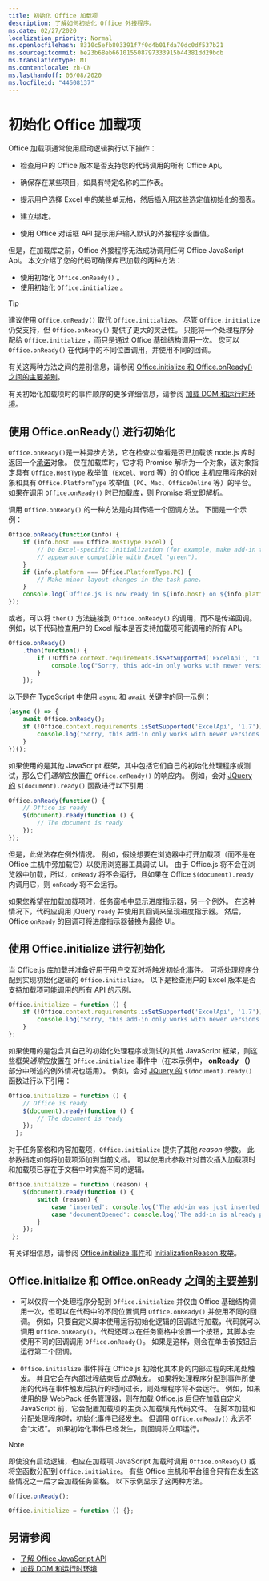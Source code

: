 ```yaml
---
title: 初始化 Office 加载项
description: 了解如何初始化 Office 外接程序。
ms.date: 02/27/2020
localization_priority: Normal
ms.openlocfilehash: 8310c5efb803391f7f0d4b01fda70dc0df537b21
ms.sourcegitcommit: be23b68eb661015508797333915b44381dd29bdb
ms.translationtype: MT
ms.contentlocale: zh-CN
ms.lasthandoff: 06/08/2020
ms.locfileid: "44608137"
---
```

# <a name="initialize-your-office-add-in"></a>初始化 Office 加载项

Office 加载项通常使用启动逻辑执行以下操作：

- 检查用户的 Office 版本是否支持您的代码调用的所有 Office Api。

- 确保存在某些项目，如具有特定名称的工作表。

- 提示用户选择 Excel 中的某些单元格，然后插入用这些选定值初始化的图表。

- 建立绑定。

- 使用 Office 对话框 API 提示用户输入默认的外接程序设置值。

但是，在加载库之前，Office 外接程序无法成功调用任何 Office JavaScript Api。 本文介绍了您的代码可确保库已加载的两种方法：

- 使用初始化 `Office.onReady()` 。
- 使用初始化 `Office.initialize` 。

> [!TIP]
> 建议使用 `Office.onReady()` 取代 `Office.initialize`。 尽管 `Office.initialize` 仍受支持，但 `Office.onReady()` 提供了更大的灵活性。 只能将一个处理程序分配给 `Office.initialize` ，而只是通过 Office 基础结构调用一次。 您可以 `Office.onReady()` 在代码中的不同位置调用，并使用不同的回调。
> 
> 有关这两种方法之间的差别信息，请参阅 [Office.initialize 和 Office.onReady() 之间的主要差别](#major-differences-between-officeinitialize-and-officeonready)。

有关初始化加载项时的事件顺序的更多详细信息，请参阅 [加载 DOM 和运行时环境](loading-the-dom-and-runtime-environment.md)。

## <a name="initialize-with-officeonready"></a>使用 Office.onReady() 进行初始化

`Office.onReady()`是一种异步方法，它在检查以查看是否已加载该 node.js 库时返回一个[承诺](https://developer.mozilla.org/docs/Web/JavaScript/Reference/Global_Objects/Promise)对象。 仅在加载库时，它才将 Promise 解析为一个对象，该对象指定具有 `Office.HostType` 枚举值（`Excel`、`Word` 等）的 Office 主机应用程序的对象和具有 `Office.PlatformType` 枚举值（`PC`、`Mac`、`OfficeOnline` 等）的平台。 如果在调用 `Office.onReady()` 时已加载库，则 Promise 将立即解析。

调用 `Office.onReady()` 的一种方法是向其传递一个回调方法。 下面是一个示例：

```js
Office.onReady(function(info) {
    if (info.host === Office.HostType.Excel) {
        // Do Excel-specific initialization (for example, make add-in task pane's
        // appearance compatible with Excel "green").
    }
    if (info.platform === Office.PlatformType.PC) {
        // Make minor layout changes in the task pane.
    }
    console.log(`Office.js is now ready in ${info.host} on ${info.platform}`);
});
```

或者，可以将 `then()` 方法链接到 `Office.onReady()` 的调用，而不是传递回调。 例如，以下代码检查用户的 Excel 版本是否支持加载项可能调用的所有 API。

```js
Office.onReady()
    .then(function() {
        if (!Office.context.requirements.isSetSupported('ExcelApi', '1.7')) {
            console.log("Sorry, this add-in only works with newer versions of Excel.");
        }
    });
```

以下是在 TypeScript 中使用 `async` 和 `await` 关键字的同一示例：

```typescript
(async () => {
    await Office.onReady();
    if (!Office.context.requirements.isSetSupported('ExcelApi', '1.7')) {
        console.log("Sorry, this add-in only works with newer versions of Excel.");
    }
})();
```

如果使用的是其他 JavaScript 框架，其中包括它们自己的初始化处理程序或测试，那么它们*通常*应放置在 `Office.onReady()` 的响应内。 例如，会对 [JQuery 的](https://jquery.com) `$(document).ready()` 函数进行以下引用：

```js
Office.onReady(function() {
    // Office is ready
    $(document).ready(function () {
        // The document is ready
    });
});
```

但是，此做法存在例外情况。 例如，假设想要在浏览器中打开加载项（而不是在 Office 主机中旁加载它）以使用浏览器工具调试 UI。 由于 Office.js 将不会在浏览器中加载，所以，`onReady` 将不会运行，且如果在 Office `$(document).ready` 内调用它，则 `onReady` 将不会运行。 

如果您希望在加载加载项时，任务窗格中显示进度指示器，另一个例外。 在这种情况下，代码应调用 jQuery `ready` 并使用其回调来呈现进度指示器。 然后，Office `onReady` 的回调可将进度指示器替换为最终 UI。 

## <a name="initialize-with-officeinitialize"></a>使用 Office.initialize 进行初始化

当 Office.js 库加载并准备好用于用户交互时将触发初始化事件。 可将处理程序分配到实现初始化逻辑的 `Office.initialize`。 以下是检查用户的 Excel 版本是否支持加载项可能调用的所有 API 的示例。

```js
Office.initialize = function () {
    if (!Office.context.requirements.isSetSupported('ExcelApi', '1.7')) {
        console.log("Sorry, this add-in only works with newer versions of Excel.");
    }
};
```

如果使用的是包含其自己的初始化处理程序或测试的其他 JavaScript 框架，则这些框架*通常*应放置在 `Office.initialize` 事件中（在本示例中， **onReady （）** 部分中所述的例外情况也适用）。 例如，会对 [JQuery 的](https://jquery.com) `$(document).ready()` 函数进行以下引用：

```js
Office.initialize = function () {
    // Office is ready
    $(document).ready(function () {
        // The document is ready
    });
  };
```

对于任务窗格和内容加载项，`Office.initialize` 提供了其他 _reason_ 参数。 此参数指定如何将加载项添加到当前文档。 可以使用此参数针对首次插入加载项时和加载项已存在于文档中时实施不同的逻辑。

```js
Office.initialize = function (reason) {
    $(document).ready(function () {
        switch (reason) {
            case 'inserted': console.log('The add-in was just inserted.');
            case 'documentOpened': console.log('The add-in is already part of the document.');
        }
    });
 };
```

有关详细信息，请参阅 [Office.initialize 事件](/javascript/api/office)和 [InitializationReason 枚举](/javascript/api/office/office.initializationreason)。

## <a name="major-differences-between-officeinitialize-and-officeonready"></a>Office.initialize 和 Office.onReady 之间的主要差别

- 可以仅将一个处理程序分配到 `Office.initialize` 并仅由 Office 基础结构调用一次，但可以在代码中的不同位置调用 `Office.onReady()` 并使用不同的回调。 例如，只要自定义脚本使用运行初始化逻辑的回调进行加载，代码就可以调用 `Office.onReady()`。代码还可以在任务窗格中设置一个按钮，其脚本会使用不同的回调调用 `Office.onReady()`。 如果是这样，则会在单击该按钮后运行第二个回调。

- `Office.initialize` 事件将在 Office.js 初始化其本身的内部过程的末尾处触发。 并且它会在内部过程结束后*立即*触发。 如果将处理程序分配到事件所使用的代码在事件触发后执行的时间过长，则处理程序将不会运行。 例如，如果使用的是 WebPack 任务管理器，则在加载 Office.js 后但在加载自定义 JavaScript 前，它会配置加载项的主页以加载填充代码文件。 在脚本加载和分配处理程序时，初始化事件已经发生。 但调用 `Office.onReady()` 永远不会“太迟”。 如果初始化事件已经发生，则回调将立即运行。

> [!NOTE]
> 即使没有启动逻辑，也应在加载项 JavaScript 加载时调用 `Office.onReady()` 或将空函数分配到 `Office.initialize`。 有些 Office 主机和平台组合只有在发生这些情况之一后才会加载任务窗格。 以下示例显示了这两种方法。
>
>```js    
>Office.onReady();
>```
>
>
>```js
>Office.initialize = function () {};
>```

## <a name="see-also"></a>另请参阅

- [了解 Office JavaScript API](understanding-the-javascript-api-for-office.md)
- [加载 DOM 和运行时环境](loading-the-dom-and-runtime-environment.md)
